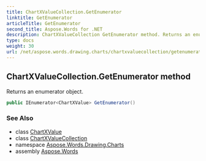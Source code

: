 ```yaml
---
title: ChartXValueCollection.GetEnumerator
linktitle: GetEnumerator
articleTitle: GetEnumerator
second_title: Aspose.Words for .NET
description: ChartXValueCollection GetEnumerator method. Returns an enumerator object in C#.
type: docs
weight: 30
url: /net/aspose.words.drawing.charts/chartxvaluecollection/getenumerator/
---
```

## ChartXValueCollection.GetEnumerator method

Returns an enumerator object.

```csharp
public IEnumerator<ChartXValue> GetEnumerator()
```

### See Also

* class [ChartXValue](../../chartxvalue/)
* class [ChartXValueCollection](../)
* namespace [Aspose.Words.Drawing.Charts](../../chartxvaluecollection/)
* assembly [Aspose.Words](../../../)
